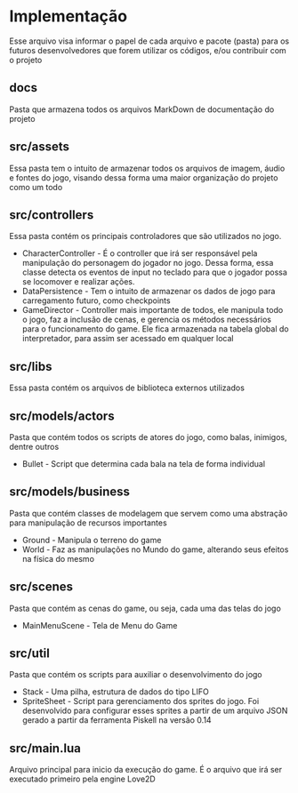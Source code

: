# Implementação
Esse arquivo visa informar o papel de cada arquivo e pacote (pasta) para os futuros desenvolvedores que forem utilizar os códigos, e/ou contribuir com o projeto

## docs
Pasta que armazena todos os arquivos MarkDown de documentação do projeto

## src/assets
Essa pasta tem o intuito de armazenar todos os arquivos de imagem, áudio e fontes do jogo, visando dessa forma uma maior organização do projeto como um todo

## src/controllers
Essa pasta contém os principais controladores que são utilizados no jogo.

* CharacterController - É o controller que irá ser responsável pela manipulação do personagem do jogador no jogo. Dessa forma, essa classe detecta os eventos de input no teclado para que o jogador possa se locomover e realizar ações.
* DataPersistence - Tem o intuito de armazenar os dados de jogo para carregamento futuro, como checkpoints
* GameDirector - Controller mais importante de todos, ele manipula todo o jogo, faz a inclusão de cenas, e gerencia os métodos necessários para o funcionamento do game. Ele fica armazenada na tabela global do interpretador, para assim ser acessado em qualquer local

## src/libs
Essa pasta contém os arquivos de biblioteca externos utilizados

## src/models/actors
Pasta que contém todos os scripts de atores do jogo, como balas, inimigos, dentre outros

* Bullet - Script que determina cada bala na tela de forma individual

## src/models/business
Pasta que contém classes de modelagem que servem como uma abstração para manipulação de recursos importantes

* Ground - Manipula o terreno do game
* World - Faz as manipulações no Mundo do game, alterando seus efeitos na física do mesmo

## src/scenes
Pasta que contém as cenas do game, ou seja, cada uma das telas do jogo
* MainMenuScene - Tela de Menu do Game

## src/util
Pasta que contém os scripts para auxiliar o desenvolvimento do jogo

* Stack - Uma pilha, estrutura de dados do tipo LIFO
* SpriteSheet - Script para gerenciamento dos sprites do jogo. Foi desenvolvido para configurar esses sprites a partir de um arquivo JSON gerado a partir da ferramenta Piskell na versão 0.14

## src/main.lua
Arquivo principal para inicio da execução do game. É o arquivo que irá ser executado primeiro pela engine Love2D
